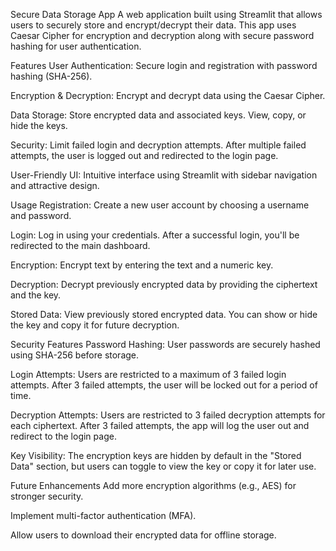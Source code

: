 Secure Data Storage App
A web application built using Streamlit that allows users to securely store and encrypt/decrypt their data. This app uses Caesar Cipher for encryption and decryption along with secure password hashing for user authentication.

Features
User Authentication: Secure login and registration with password hashing (SHA-256).

Encryption & Decryption: Encrypt and decrypt data using the Caesar Cipher.

Data Storage: Store encrypted data and associated keys. View, copy, or hide the keys.

Security: Limit failed login and decryption attempts. After multiple failed attempts, the user is logged out and redirected to the login page.

User-Friendly UI: Intuitive interface using Streamlit with sidebar navigation and attractive design.

Usage
Registration: Create a new user account by choosing a username and password.

Login: Log in using your credentials. After a successful login, you'll be redirected to the main dashboard.

Encryption: Encrypt text by entering the text and a numeric key.

Decryption: Decrypt previously encrypted data by providing the ciphertext and the key.

Stored Data: View previously stored encrypted data. You can show or hide the key and copy it for future decryption.

Security Features
Password Hashing: User passwords are securely hashed using SHA-256 before storage.

Login Attempts: Users are restricted to a maximum of 3 failed login attempts. After 3 failed attempts, the user will be locked out for a period of time.

Decryption Attempts: Users are restricted to 3 failed decryption attempts for each ciphertext. After 3 failed attempts, the app will log the user out and redirect to the login page.

Key Visibility: The encryption keys are hidden by default in the "Stored Data" section, but users can toggle to view the key or copy it for later use.

Future Enhancements
Add more encryption algorithms (e.g., AES) for stronger security.

Implement multi-factor authentication (MFA).

Allow users to download their encrypted data for offline storage.
